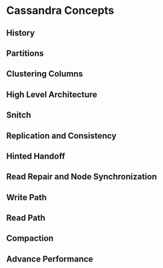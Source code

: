 # Cassandra Concepts

## History

## Partitions

## Clustering Columns

## High Level Architecture

## Snitch

## Replication and Consistency

## Hinted Handoff

## Read Repair and Node Synchronization

## Write Path

## Read Path

## Compaction

## Advance Performance
